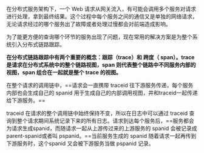 在分布式服务架构下，一个 Web 请求从网关流入，有可能会调用多个服务对请求进行处理，拿到最终结果。这个过程中每个服务之间的通信又是单独的网络请求，无论请求经过的哪个服务出了故障或者处理过慢都会对前端造成影响。

为了能更方便的查询哪个环节的服务出现了问题，现在常用的解决方案是为整个系统引入分布式链路跟踪。

**在分布式链路跟踪中有两个重要的概念：跟踪（trace）和 跨度（ span）。trace 是请求在分布式系统中的整个链路视图，span 则代表整个链路中不同服务内部的视图，span 组合在一起就是整个 trace 的视图。**

在整个请求的调用链中，==请求会一直携带 traceid 往下游服务传递，每个服务内部也会生成自己的 spanid 用于生成自己的内部调用视图，并和traceid一起传递给下游服务。==

traceid 在请求的整个调用链中始终保持不变，所以在日志中可以通过 traceid 查询到整个请求期间系统记录下来的所有日志。请求到达每个服务后，==服务都会为请求生成spanid，而随请求一起从上游传过来的上游服务的 spanid 会被记录成parent-spanid或者叫 pspanid。==当前服务生成的 spanid 随着请求一起再传到下游服务时，这个spanid 又会被下游服务当做 pspanid 记录。

